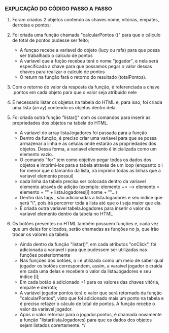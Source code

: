 ### **EXPLICAÇÃO DO CÓDIGO PASSO A PASSO**

1. Foram criados 2 objetos contendo as chaves nome, vitórias, empates, derrotas e pontos;

2. Foi criada uma função chamada "calcularPontos ()" para que o cálculo de total de pontos pudesse ser feito;
    - A funçao recebe a variavel do objeto (lucy ou rafa) para que possa ser trabalhado o calculo de pontos
    - A variavel que a fução recebeu terá o nome "jogador", e nela será especificada a chave para que possamos pegar o valor dessas chaves para realizar o calculo de pontos
    - O return na função fará o retorno do resultado (totalPontos).

3. Com o retorno do valor da resposta da função, é referenciada a chave .pontos em cada objeto para que o valor seja atribuído nele

4. É necessario listar os objetos na tabela do HTML e, para isso, foi criada uma lista (array) contendo os objetos dentro dela.

5. Foi criada outra função "listar()" com os comandos para inserir as propriedades dos objetos na tabela do HTML.
    - A variavel do array listaJogadores foi passada para a função
    - Dentro da função, é preciso criar uma variavel para que se possa armazenar a linha e as celulas onde estarão as propriedades dos objetos. Dessa forma, a variavel elemento é inicializada como um elemento vazio.
    - O comando "for" tem como objetivo pegar todos os dados dos objetos e imprimi-los para a tabela através de um loop (enquanto o i for menor que o tamanho da lista, irá imprimir todas as linhas que a variavel elemento possui)
    - cada linha da tabela precisa ser colocada dentro da variavel elemento através de adição 
    (exemplo: 
        elemento += --> elemento = elemento + "<td>" + listaJogadores[i].nome + "</td>"...)
    - Dentro das tags <td>, são adicionadas a listaJogadores e seu índice que será "i", pois irá percorrer toda a lista até que o i seja maior que ela.
    - É criada outra variavel tabelaJogadores para inserir o valor da variavel elemento dentro da tabela no HTML

6. Os botões presentes no HTML também possuem funções e, cada vez que um deles for clicados, serão chamadas as funções no js, que irão trocar os valores da tabela.
    - Ainda dentro da função "listar()", em cada atributos "onClick", foi adicionada a variavel i para que pudessem ser utilizadas nas funções posteriormente
    - Nas funções dos botões, o i é utilizado como um meio de saber qual jogador os botões correspondem, assim, a varaivel jogador é craida em cada uma delas e recebem o valor da listaJogadores e seu indice [i];
    - Em cada botão é adicionado +1 para os valores das chaves vitória, empate e derrota;
    - A variável jogador.pontos terá o valor que será retornado da função "calcularPontos", visto que foi adicionado mais um ponto na tabela e é preciso refazer o cáculo de total de pontos. A função recebe o valor da variavel jogador.
    - Após o valor retornar para o jogador.pontos, é chamada novamente a função "listar(listaJogadores) para que os dados dos objetos sejam listados corertamente.
*/